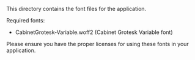 This directory contains the font files for the application.

Required fonts:
- CabinetGrotesk-Variable.woff2 (Cabinet Grotesk Variable font)

Please ensure you have the proper licenses for using these fonts in your application.
